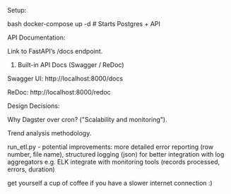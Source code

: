 Setup:

bash
docker-compose up -d  # Starts Postgres + API


API Documentation:



Link to FastAPI’s /docs endpoint.

 1. Built-in API Docs (Swagger / ReDoc)


Swagger UI: http://localhost:8000/docs

ReDoc: http://localhost:8000/redoc




Design Decisions:

Why Dagster over cron? ("Scalability and monitoring").

Trend analysis methodology.



run_etl.py - potential improvements: more detailed error reporting (row number, file name), structured logging (json) for better integration with log aggregators e.g. ELK
integrate with monitoring tools (records processed, errors, duration)


get yourself a cup of coffee if you have a slower internet connection :)